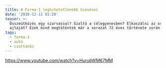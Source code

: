 ```yaml
---
title: A Forma-1 leghihetetlenebb kiesései
date: '2018-12-11 01:28'
teaser: >-
  Összeütközés egy szarvassal? Szaltó a célegyenesben? Elkaszálni az orvosi autó
  ajtaját? Ezek mind megtöténtek már a sorozat 72 éves története során.
tags:
  - forma-1
  - autó
  - csattanás
---
```

https://www.youtube.com/watch?v=HurubWM67MM
